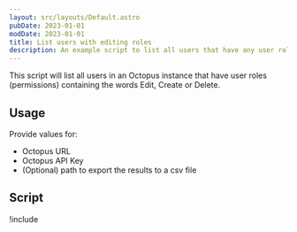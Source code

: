 ```yaml
---
layout: src/layouts/Default.astro
pubDate: 2023-01-01
modDate: 2023-01-01
title: List users with editing roles
description: An example script to list all users that have any user roles (permissions) containing the words Edit, Create or Delete.
---
```


This script will list all users in an Octopus instance that have user roles (permissions) containing the words Edit, Create or Delete.

## Usage

Provide values for:

- Octopus URL
- Octopus API Key
- (Optional) path to export the results to a csv file

## Script

!include <list-users-with-editing-roles-scripts>
